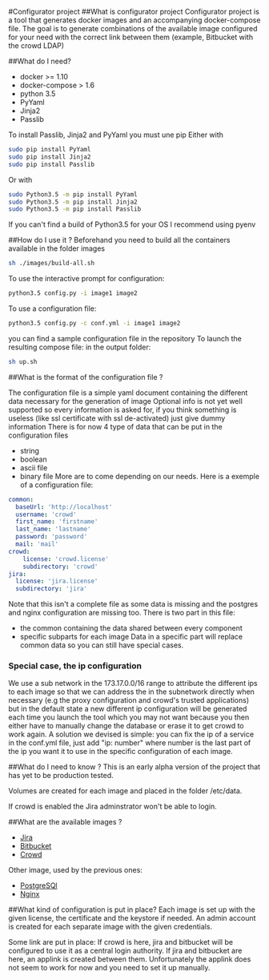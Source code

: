 #Configurator project
##What is configurator project
Configurator project is a tool that generates docker images and an accompanying docker-compose file.
The goal is to generate combinations of the available image configured for your need with the correct link
between them (example, Bitbucket with the crowd LDAP)


##What do I need?
* docker >= 1.10
* docker-compose > 1.6
* python 3.5
* PyYaml
* Jinja2
* Passlib

To install Passlib, Jinja2 and PyYaml you must une pip
Either with
```bash
sudo pip install PyYaml
sudo pip install Jinja2
sudo pip install Passlib
```
Or with
```bash
sudo Python3.5 -m pip install PyYaml
sudo Python3.5 -m pip install Jinja2
sudo Python3.5 -m pip install Passlib
```
If you can't find a build of Python3.5 for your OS I recommend using pyenv

##How do I use it ?
Beforehand you need to build all the containers available in the folder images
```bash
sh ./images/build-all.sh 
```
To use the interactive prompt for configuration:
```bash
python3.5 config.py -i image1 image2
```
To use a configuration file:
```bash
python3.5 config.py -c conf.yml -i image1 image2
```
you can find a sample configuration file in the repository
To launch the resulting compose file:
in the output folder:
```bash
sh up.sh
```

##What is the format of the configuration file ?

The configuration file is a simple yaml document containing the different data necessary for the generation of image
Optional info is not yet well supported so every information is asked for, if you think something is useless (like ssl certificate with ssl de-activated) just give dummy information
There is for now 4 type of data that can be put in the configuration files
 * string
 * boolean
 * ascii file
 * binary file
More are to come depending on our needs.
Here is a exemple of a configuration file:
```yaml
common:
  baseUrl: 'http://localhost'
  username: 'crowd'
  first_name: 'firstname'
  last_name: 'lastname'
  password: 'password'
  mail: 'mail'
crowd:
    license: 'crowd.license'
    subdirectory: 'crowd'
jira:
  license: 'jira.license'
  subdirectory: 'jira'

```
Note that this isn't a complete file as some data is missing and the postgres and nginx configuration are missing too.
There is two part in this file:
* the common containing the data shared between every component
* specific subparts for each image
Data in a specific part will replace common data so you can still have special cases.

### Special case, the ip configuration
We use a sub network in the 173.17.0.0/16 range to attribute the different ips to each image so that we can address the in the subnetwork directly when necessary (e.g the proxy configuration and crowd's trusted applications) but in the default state a new different ip configuration will be generated each time you launch the tool which you may not want because you then either have to manually change the database or erase it to get crowd to work again. A solution we devised is simple: you can fix the ip of a service in 
the conf.yml file, just add "ip: number" where number is the last part of the ip you want it to use in the specific configuration of each image.

##What do I need to know ?
This is an early alpha version of the project that has yet to be production tested.

Volumes are created for each image and placed in the folder /etc/data.

If crowd is enabled the Jira adminstrator won't be able to login.

##What are the available images ?
* [Jira](docs/jira.md)
* [Bitbucket](docs/bitbucket.md)
* [Crowd](docs/crowd.md)

Other image, used by the previous ones:

* [PostgreSQl](docs/postgre.md)
* [Nginx](docs/nginx.md)


##What kind of configuration is put in place?
Each image is set up with the given license, the certificate and the keystore if needed. An admin account is created for each separate image with the given credentials. 

Some link are put in place:
If crowd is here, jira and bitbucket will be configured to use it as a central login authority. 
If jira and bitbucket are here, an applink is created between them. Unfortunately the applink does not seem to work for now and you need to set it up manually. 